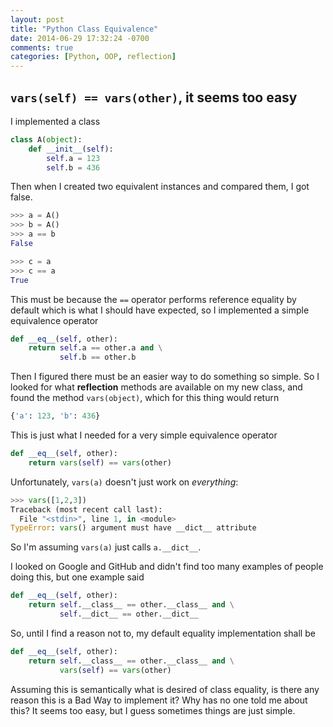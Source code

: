 ```yaml
---
layout: post
title: "Python Class Equivalence"
date: 2014-06-29 17:32:24 -0700
comments: true
categories: [Python, OOP, reflection]
---
```


## `vars(self) == vars(other)`, it seems too easy

I implemented a class

```python
class A(object):
    def __init__(self):
        self.a = 123
        self.b = 436
```

Then when I created two equivalent instances and compared them, I got false.

<!-- more -->

```python
>>> a = A()
>>> b = A()
>>> a == b
False

>>> c = a
>>> c == a
True
```

This must be because the `==` operator performs reference equality by default
which is what I should have expected, so I implemented a simple equivalence operator

```python
def __eq__(self, other):
    return self.a == other.a and \
           self.b == other.b
```

Then I figured there must be an easier way to do something so simple. So I
looked for what **reflection** methods are available on my new class, and
found the method `vars(object)`, which for this thing would return

```python
{'a': 123, 'b': 436}
```

This is just what I needed for a very simple equivalence operator

```python
def __eq__(self, other):
    return vars(self) == vars(other)
```

Unfortunately, `vars(a)` doesn't just work on *everything*:

```python
>>> vars([1,2,3])
Traceback (most recent call last):
  File "<stdin>", line 1, in <module>
TypeError: vars() argument must have __dict__ attribute
```

So I'm assuming `vars(a)` just calls `a.__dict__`.

I looked on Google and GitHub and didn't find too many examples of people
doing this, but one example said

```python
def __eq__(self, other):
    return self.__class__ == other.__class__ and \
           self.__dict__ == other.__dict__
```

So, until I find a reason not to, my default equality implementation shall be

```python
def __eq__(self, other):
    return self.__class__ == other.__class__ and \
           vars(self) == vars(other)
```

Assuming this is semantically what is desired of class equality, is there any
reason this is a Bad Way to implement it? Why has no one told me about this?
It seems too easy, but I guess sometimes things are just simple.
